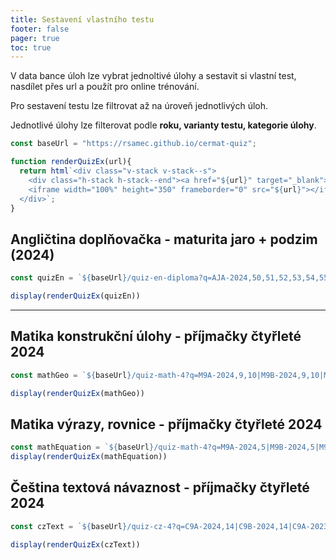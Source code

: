 ```yaml
---
title: Sestavení vlastního testu
footer: false
pager: true
toc: true
---
```


V data bance úloh lze vybrat jednoltivé úlohy a sestavit si vlastní test, nasdílet přes url a použít pro online trénování.

Pro sestavení testu lze filtrovat až na úroveň jednotlivých úloh.

<div class="tip" label="Filtrování">
  <p>Jednotlivé úlohy lze filterovat podle <strong>roku, varianty testu, kategorie úlohy</strong>. </p>
</div>


```js
const baseUrl = "https://rsamec.github.io/cermat-quiz";

function renderQuizEx(url){
  return html`<div class="v-stack v-stack--s">
    <div class="h-stack h-stack--end"><a href="${url}" target="_blank">Otevřít <span>↗︎</span></a></div>
    <iframe width="100%" height="350" frameborder="0" src="${url}"></iframe>
  </div>`;
}
```


## Angličtina doplňovačka - maturita jaro + podzim (2024)

```js
const quizEn = `${baseUrl}/quiz-en-diploma?q=AJA-2024,50,51,52,53,54,55,56,57,58,59,60,61,62,63,64|AJB-2024,50,51,52,53,54,55,56,57,58,59,60,61,62,63,64&layoutPerQuiz=false&layout=multiColumn&aligned=true&columnWidth=24&avoidBreakInsideQuestion=true&avoidBreakInsideQuiz=false&useAIHelpers=true&useFormControl=true&useResources=true&useCode=true`;

display(renderQuizEx(quizEn))

```
---

## Matika konstrukční úlohy - příjmačky čtyřleté 2024

```js
const mathGeo = `${baseUrl}/quiz-math-4?q=M9A-2024,9,10|M9B-2024,9,10|M9C-2024,9,10|M9D-2024,9,10&layoutPerQuiz=false&layout=multiColumn&aligned=true&columnWidth=24&avoidBreakInsideQuestion=true&avoidBreakInsideQuiz=true&useAIHelpers=false&useFormControl=false&useResources=false&useCode=true`

display(renderQuizEx(mathGeo))
```


## Matika výrazy, rovnice - příjmačky čtyřleté 2024

```js
const mathEquation = `${baseUrl}/quiz-math-4?q=M9A-2024,5|M9B-2024,5|M9C-2024,5|M9D-2024,5&layoutPerQuiz=false&layout=multiColumn&aligned=true&columnWidth=24&avoidBreakInsideQuestion=true&avoidBreakInsideQuiz=true&useAIHelpers=false&useFormControl=false&useResources=false&useCode=true`
display(renderQuizEx(mathEquation))
```

## Čeština textová návaznost - příjmačky čtyřleté 2024

```js
const czText = `${baseUrl}/quiz-cz-4?q=C9A-2024,14|C9B-2024,14|C9A-2023,15|C9B-2023,14|C9C-2023,15&layoutPerQuiz=false&layout=multiColumn&aligned=true&columnWidth=24&avoidBreakInsideQuestion=true&avoidBreakInsideQuiz=false&useAIHelpers=false&useFormControl=true&useResources=false&useCode=true`

display(renderQuizEx(czText))
```
